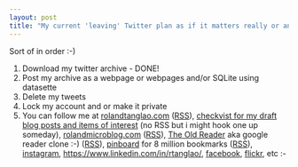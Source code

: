 ```yaml
---
layout: post
title: "My current 'leaving' Twitter plan as if it matters really or anybody cares :-)"
---
```


Sort of in order :-)

1. Download my twitter archive - DONE!
2. Post my archive as a webpage or webpages and/or SQLite using datasette
3. Delete my tweets
4. Lock my account and or make it private
5. You can follow me at [rolandtanglao.com](http://rolandtanglao.com/)  ([RSS](http://rolandtanglao.com/feed.xml)), [checkvist for my draft blog posts and items of interest](https://checkvist.com/p/RjpwQvvwnw89WecevQFXxe) (no RSS but i might hook one up someday), [rolandmicroblog.com](https://www.rolandmicroblog.com/) ([RSS](https://www.rolandmicroblog.com/feed.xml)), [The Old Reader](https://theoldreader.com/profile/roland) aka google reader clone :-) ([RSS](https://theoldreader.com/profile/roland.rss)), [pinboard](https://pinboard.in/u:rtanglao/) for 8 million bookmarks ([RSS](https://feeds.pinboard.in/rss/u:rtanglao/)), [instagram](https://www.instagram.com/roland/), https://www.linkedin.com/in/rtanglao/, [facebook](https://facebook.com/rolandt), [flickr](https://www.flickr.com/roland), etc :-